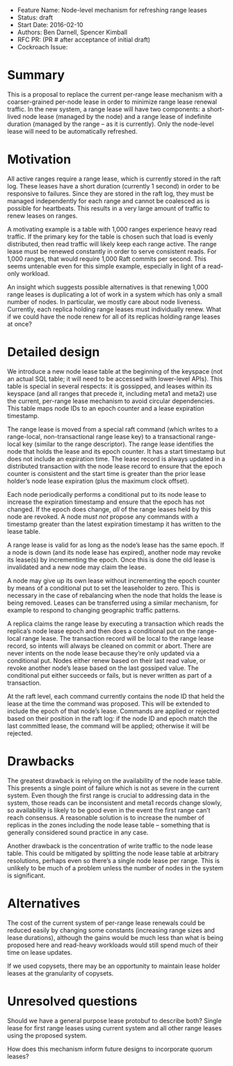 - Feature Name: Node-level mechanism for refreshing range leases
- Status: draft
- Start Date: 2016-02-10
- Authors: Ben Darnell, Spencer Kimball
- RFC PR: (PR # after acceptance of initial draft)
- Cockroach Issue:


# Summary

This is a proposal to replace the current per-range lease mechanism with
a coarser-grained per-node lease in order to minimize range lease renewal
traffic. In the new system, a range lease will have two components:
a short-lived node lease (managed by the node) and a range lease of indefinite
duration (managed by the range – as it is currently). Only the node-level lease
will need to be automatically refreshed.


# Motivation

All active ranges require a range lease, which is currently stored in
the raft log. These leases have a short duration (currently 1 second)
in order to be responsive to failures. Since they are stored in the
raft log, they must be managed independently for each range and cannot
be coalesced as is possible for heartbeats. This results in a very
large amount of traffic to renew leases on ranges.

A motivating example is a table with 1,000 ranges experience heavy
read traffic. If the primary key for the table is chosen such that
load is evenly distributed, then read traffic will likely keep each
range active. The range lease must be renewed constantly in order to
serve consistent reads. For 1,000 ranges, that would require 1,000
Raft commits per second. This seems untenable even for this simple
example, especially in light of a read-only workload.

An insight which suggests possible alternatives is that renewing 1,000
range leases is duplicating a lot of work in a system which has only
a small number of nodes. In particular, we mostly care about node
liveness. Currently, each replica holding range leases must
individually renew. What if we could have the node renew for all of
its replicas holding range leases at once?


# Detailed design

We introduce a new node lease table at the beginning of the keyspace
(not an actual SQL table; it will need to be accessed with lower-level
APIs). This table is special in several respects: it is gossipped, and
leases within its keyspace (and all ranges that precede it, including
meta1 and meta2) use the current, per-range lease mechanism to
avoid circular dependencies. This table maps node IDs to an epoch
counter and a lease expiration timestamp.

The range lease is moved from a special raft command (which
writes to a range-local, non-transactional range lease key) to a
transactional range-local key (similar to the range descriptor). The
range lease identifies the node that holds the lease and its
epoch counter. It has a start timestamp but does not include an
expiration time. The lease record is always updated in a distributed
transaction with the node lease record to ensure that the epoch
counter is consistent and the start time is greater than the prior
lease holder’s node lease expiration (plus the maximum clock offset).

Each node periodically performs a conditional put to its node lease to
increase the expiration timestamp and ensure that the epoch has not
changed. If the epoch does change, *all* of the range leases held by
this node are revoked. A node *must not* propose any commands with a
timestamp greater than the latest expiration timestamp it has written
to the lease table.

A range lease is valid for as long as the node’s lease has the same
epoch. If a node is down (and its node lease has expired), another
node may revoke its lease(s) by incrementing the epoch. Once this is
done the old lease is invalidated and a new node may claim the lease.

A node may give up its own lease without incrementing the epoch
counter by means of a conditional put to set the leaseholder to
zero. This is necessary in the case of rebalancing when the node that
holds the lease is being removed. Leases can be transferred using a
similar mechanism, for example to respond to changing geographic
traffic patterns.

A replica claims the range lease by executing a transaction which
reads the replica’s node lease epoch and then does a conditional put
on the range-local range lease. The transaction record will be local
to the range lease record, so intents will always be cleaned on
commit or abort. There are never intents on the node lease because
they’re only updated via a conditional put. Nodes either renew based
on their last read value, or revoke another node’s lease based on the
last gossiped value. The conditional put either succeeds or fails, but
is never written as part of a transaction.

At the raft level, each command currently contains the node ID that
held the lease at the time the command was proposed. This will be
extended to include the epoch of that node’s lease. Commands are
applied or rejected based on their position in the raft log: if the
node ID and epoch match the last committed lease, the command will be
applied; otherwise it will be rejected.


# Drawbacks

The greatest drawback is relying on the availability of the node lease
table. This presents a single point of failure which is not as severe
in the current system. Even though the first range is crucial to
addressing data in the system, those reads can be inconsistent and
meta1 records change slowly, so availability is likely to be good even
in the event the first range can’t reach consensus. A reasonable
solution is to increase the number of replicas in the zones including
the node lease table – something that is generally considered sound
practice in any case.

Another drawback is the concentration of write traffic to the node
lease table. This could be mitigated by splitting the node lease table
at arbitrary resolutions, perhaps even so there’s a single node lease
per range. This is unlikely to be much of a problem unless the number
of nodes in the system is significant.


# Alternatives

The cost of the current system of per-range lease renewals could be
reduced easily by changing some constants (increasing range sizes and
lease durations), although the gains would be much less than what is
being proposed here and read-heavy workloads would still spend much of
their time on lease updates.

If we used copysets, there may be an opportunity to maintain lease holder
leases at the granularity of copysets.


# Unresolved questions

Should we have a general purpose lease protobuf to describe both?
Single lease for first range leases using current system and all other
range leases using the proposed system.

How does this mechanism inform future designs to incorporate quorum
leases?
